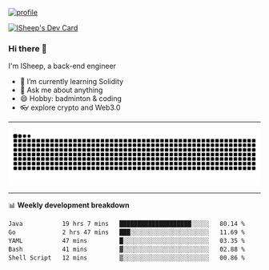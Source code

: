 [![profile](https://user-images.githubusercontent.com/54968314/208005045-e4b42f3b-833d-4242-bfcc-e764865553a2.svg)](https://www.calligrapher.ai/)

<a href="https://app.daily.dev/linziyang1106"><img src="https://api.daily.dev/devcards/v2/i4Spwx5Skx5FpTqWcwoit.png?r=kgx&type=wide" width="652" alt="ISheep's Dev Card"/></a>

### Hi there 🐏

I'm ISheep, a back-end engineer

- 🔭 I’m currently learning Solidity
- 💬 Ask me about anything
- 😄 Hobby: badminton & coding
- 👓 explore crypto and Web3.0

-------

![](https://raw.githubusercontent.com/ISheepp/ISheepp/output/github-contribution-grid-snake.svg)

-------

📊 **Weekly development breakdown**
<!--START_SECTION:waka-->

```txt
Java           19 hrs 7 mins   ████████████████████░░░░░   80.14 %
Go             2 hrs 47 mins   ███░░░░░░░░░░░░░░░░░░░░░░   11.69 %
YAML           47 mins         █░░░░░░░░░░░░░░░░░░░░░░░░   03.35 %
Bash           41 mins         ▓░░░░░░░░░░░░░░░░░░░░░░░░   02.88 %
Shell Script   12 mins         ▒░░░░░░░░░░░░░░░░░░░░░░░░   00.86 %
```

<!--END_SECTION:waka-->
